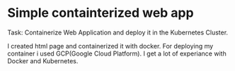 # Simple containterized web app

Task: Containerize Web Application and deploy it in the Kubernetes Cluster.

I created html page and containerized it with docker.
For deploying my container i used GCP(Google Cloud Platform).
I get a lot of experiance with Docker and Kubernetes.
